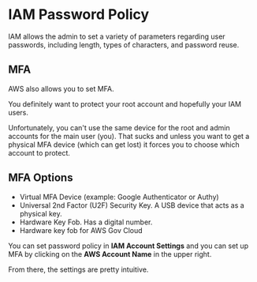 # IAM Password Policy

IAM allows the admin to set a variety of parameters regarding user passwords, including length, types of characters, and password reuse. 

## MFA

AWS also allows you to set MFA.

You definitely want to protect your root account and hopefully your IAM users.

Unfortunately, you can't use the same device for the root and admin accounts for the main user (you). That sucks and unless you want to get a physical MFA device (which can get lost) it forces you to choose which account to protect.

## MFA Options

* Virtual MFA Device (example: Google Authenticator or Authy)
* Universal 2nd Factor (U2F) Security Key. A USB device that acts as a physical key.
* Hardware Key Fob. Has a digital number.
* Hardware key fob for AWS Gov Cloud

You can set password policy in **IAM Account Settings** and you can set up MFA by clicking on the **AWS Account Name** in the upper right.

From there, the settings are pretty intuitive.
